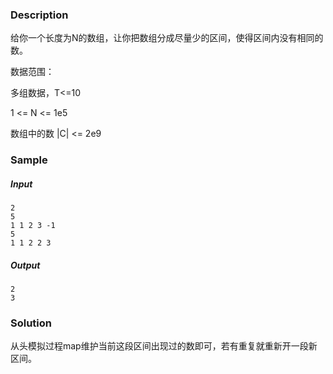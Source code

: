 ### Description

给你一个长度为N的数组，让你把数组分成尽量少的区间，使得区间内没有相同的数。

数据范围：

多组数据，T<=10

1 <= N <= 1e5

数组中的数 |C| <= 2e9

### Sample

##### Input

```
2
5
1 1 2 3 -1
5
1 1 2 2 3
```

##### Output

```
2
3
```

### Solution

从头模拟过程map维护当前这段区间出现过的数即可，若有重复就重新开一段新区间。
